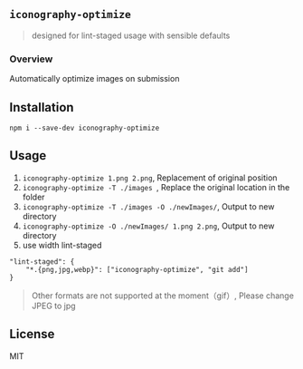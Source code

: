 ## `iconography-optimize`

> designed for lint-staged usage with sensible defaults

### Overview

Automatically optimize images on submission

## Installation
```
npm i --save-dev iconography-optimize
```

## Usage

1. ```iconography-optimize 1.png 2.png```, Replacement of original position
2. ```iconography-optimize -T ./images ```, Replace the original location in the folder
3. ```iconography-optimize -T ./images -O ./newImages/```, Output to new directory
4. ```iconography-optimize -O ./newImages/ 1.png 2.png```, Output to new directory
5. use width lint-staged

```
"lint-staged": {
    "*.{png,jpg,webp}": ["iconography-optimize", "git add"]
}
```
> Other formats are not supported at the moment（gif）, Please change JPEG to jpg 


## License

MIT